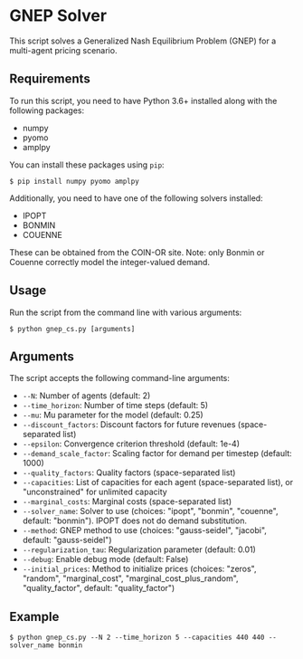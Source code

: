 # GNEP Solver

This script solves a Generalized Nash Equilibrium Problem (GNEP) for a multi-agent pricing scenario.

## Requirements

To run this script, you need to have Python 3.6+ installed along with the following packages:

- numpy
- pyomo
- amplpy

You can install these packages using `pip`:

```
$ pip install numpy pyomo amplpy
```

Additionally, you need to have one of the following solvers installed:
- IPOPT
- BONMIN
- COUENNE

These can be obtained from the COIN-OR site. Note: only Bonmin or Couenne correctly model the integer-valued demand.

## Usage

Run the script from the command line with various arguments:

```
$ python gnep_cs.py [arguments]
```


## Arguments

The script accepts the following command-line arguments:

- `--N`: Number of agents (default: 2)
- `--time_horizon`: Number of time steps (default: 5)
- `--mu`: Mu parameter for the model (default: 0.25)
- `--discount_factors`: Discount factors for future revenues (space-separated list)
- `--epsilon`: Convergence criterion threshold (default: 1e-4)
- `--demand_scale_factor`: Scaling factor for demand per timestep (default: 1000)
- `--quality_factors`: Quality factors (space-separated list)
- `--capacities`: List of capacities for each agent (space-separated list), or "unconstrained" for unlimited capacity
- `--marginal_costs`: Marginal costs (space-separated list)
- `--solver_name`: Solver to use (choices: "ipopt", "bonmin", "couenne", default: "bonmin"). IPOPT does not do demand substitution.
- `--method`: GNEP method to use (choices: "gauss-seidel", "jacobi", default: "gauss-seidel")
- `--regularization_tau`: Regularization parameter (default: 0.01)
- `--debug`: Enable debug mode (default: False)
- `--initial_prices`: Method to initialize prices (choices: "zeros", "random", "marginal_cost", "marginal_cost_plus_random", "quality_factor", default: "quality_factor")

## Example

```
$ python gnep_cs.py --N 2 --time_horizon 5 --capacities 440 440 --solver_name bonmin
```